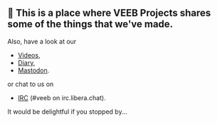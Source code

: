 ## 👋 This is a place where VEEB Projects shares some of the things that we've made.

Also, have a look at our

- [Videos](https://www.youtube.com/channel/UCz5BOU9J9pB_O0B8-rDjCWQ),
- [Diary](https://veeb.ch/projects),
- <a rel="me" href="https://fosstodon.org/@veeb">Mastodon</a>.

or chat to us on

- [IRC](https://web.libera.chat/?nick=LotOfFroth%3F#veeb) (#veeb on irc.libera.chat).

It would be delightful if you stopped by...

<!---
veebch/veebch is a ✨ special ✨ repository because its `README.md` (this file) appears on your GitHub profile.
You can click the Preview link to take a look at your changes.
--->
